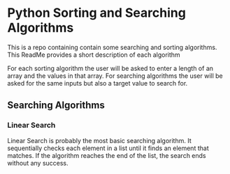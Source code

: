 # Python Sorting and Searching Algorithms
This is a repo containing contain some searching and sorting algorithms. This ReadMe provides a short description of each algorithm

For each sorting algorithm the user will be asked to enter a length of an array and the values in that array. For searching algorithms the user will be asked for the same inputs but also a target value to search for.

## Searching Algorithms

### Linear Search

Linear Search is probably the most basic searching algorithm. It sequentially checks each element in a list until it finds an element that matches. If the algorithm reaches the end of the list, the search ends without any success.
